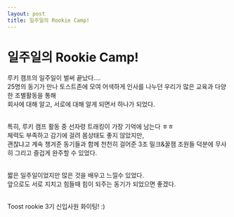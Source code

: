 ```yaml
---
layout: post
title: 일주일의 Rookie Camp!
---
```



# 일주일의 Rookie Camp!   

루키 캠프의 일주일이 벌써 끝났다....  <br/>
25명의 동기가 만나 토스트존에 모여 어색하게 인사를 나누던 우리가 많은 교육과 다양한 조별활동을 통해 <br/>
회사에 대해 알고, 서로에 대해 알게 되면서 하나가 되었다. <br/>
<br/>

특히, 루키 캠프 활동 중 선자령 트래킹이 가장 기억에 남는다 ㅎㅎ <br/>
체력도 부족하고 감기에 걸려 몸상태도 좋지 않았지만, <br/>
괜찮냐고 계속 챙겨준 동기들과 함께 천천히 걸어준 3조 밀크&꿀잼 조원들 덕분에 
무사히 그리고 즐겁게 완주할 수 있었다. <br/>
<br/>

짧은 일주일이었지만 많은 것을 배우고 느낄수 있었다. <br/>
앞으로도 서로 지치고 힘들때 힘이 되주는 동기가 되었으면 좋겠다. <br/>
<br/>

Toost rookie 3기 신입사원 화이팅! :) 




